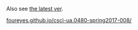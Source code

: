 
Also see [the latest ver](https://github.com/foureyes/csci-ua.0480-spring2017-008/).

[foureyes.github.io/csci-ua.0480-spring2017-008/](http://foureyes.github.io/csci-ua.0480-spring2017-008/)

